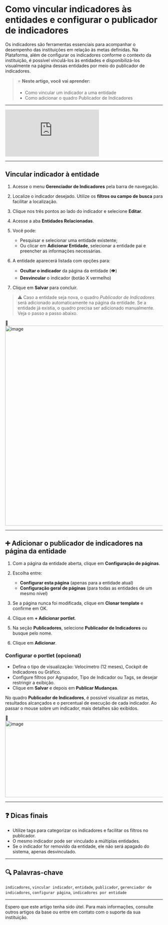 
# Como vincular indicadores às entidades e configurar o publicador de indicadores

Os indicadores são ferramentas essenciais para acompanhar o desempenho das instituições em relação às metas definidas. Na Plataforma, além de configurar os indicadores conforme o contexto da instituição, é possível vinculá-los às entidades e disponibilizá-los visualmente na página dessas entidades por meio do publicador de indicadores.

> ⭐ **Neste artigo, você vai aprender:**
>
> * Como vincular um indicador a uma entidade
> * Como adicionar o quadro Publicador de Indicadores

---

<div class="video-container">
  <iframe
    src="https://player.vimeo.com/video/1128851435"
    title="Tutoria Vimeo"
    frameborder="0"
    allow="autoplay; fullscreen; picture-in-picture"
    allowfullscreen>
  </iframe>
</div>


---

## Vincular indicador à entidade

1. Acesse o menu **Gerenciador de Indicadores** pela barra de navegação.
2. Localize o indicador desejado. Utilize os **filtros ou campo de busca** para facilitar a localização.
3. Clique nos três pontos ao lado do indicador e selecione **Editar**.
4. Acesse a aba **Entidades Relacionadas**.
5. Você pode:

   * Pesquisar e selecionar uma entidade existente;
   * Ou clicar em **Adicionar Entidade**, selecionar a entidade pai e preencher as informações necessárias.
     
6. A entidade aparecerá listada com opções para:

   * **Ocultar o indicador** da página da entidade (👁)
   * **Desvincular** o indicador (botão X vermelho)
     
7. Clique em **Salvar** para concluir.

> ⚠ Caso a entidade seja nova, o quadro *Publicador de Indicadores* será adicionado automaticamente na página da entidade.
> Se a entidade já existia, o quadro precisa ser adicionado manualmente. Veja o passo a passo abaixo.

📌 <img width="1912" height="639" alt="image" src="https://github.com/user-attachments/assets/7bc53d19-6ebe-4fae-9d69-72bbb0f98dc0" />

---

## ➕ Adicionar o publicador de indicadores na página da entidade

1. Com a página da entidade aberta, clique em **Configuração de páginas**.
2. Escolha entre:

   * **Configurar esta página** (apenas para a entidade atual)
   * **Configuração geral de páginas** (para todas as entidades de um mesmo nível)
3. Se a página nunca foi modificada, clique em **Clonar template** e confirme em OK.
4. Clique em **+ Adicionar portlet**.
5. Na seção **Publicadores**, selecione **Publicador de Indicadores** ou busque pelo nome.
6. Clique em **Adicionar**.

### Configurar o portlet (opcional)

* Defina o tipo de visualização: Velocímetro (12 meses), Cockpit de Indicadores ou Gráfico.
* Configure filtros por Agrupador, Tipo de Indicador ou Tags, se desejar restringir a exibição.
* Clique em **Salvar** e depois em **Publicar Mudanças**.

No quadro **Publicador de Indicadores**, é possível visualizar as metas, resultados alcançados e o percentual de execução de cada indicador. Ao passar o mouse sobre um indicador, mais detalhes são exibidos.

📌 <img width="1901" height="245" alt="image" src="https://github.com/user-attachments/assets/75f821a5-11bc-403d-9677-d610260d7dab" />


---

## ❓ Dicas finais

* Utilize tags para categorizar os indicadores e facilitar os filtros no publicador.
* O mesmo indicador pode ser vinculado a múltiplas entidades.
* Se o indicador for removido da entidade, ele não será apagado do sistema, apenas desvinculado.

---

## 🔍 Palavras-chave

`indicadores`, `vincular indicador`, `entidade`, `publicador`, `gerenciador de indicadores`, `configurar página`, `indicadores por entidade`

---

Espero que este artigo tenha sido útel. Para mais informações, consulte outros artigos da base ou entre em contato com o suporte da sua instituição.


